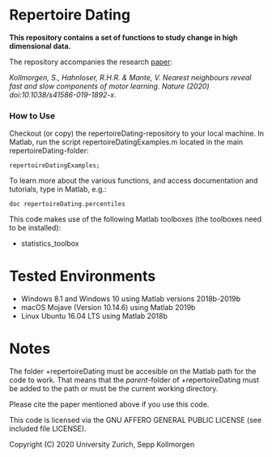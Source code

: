 # Repertoire Dating

**This repository contains a set of functions to study change in high dimensional data.**


The repository accompanies the research [paper](https://www.nature.com/articles/s41586-019-1892-x):

*Kollmorgen, S., Hahnloser, R.H.R. &amp; Mante, V. Nearest neighbours reveal fast and slow components of motor learning. Nature (2020) doi:10.1038/s41586-019-1892-x*.

### How to Use
Checkout (or copy) the repertoireDating-repository to your local machine. In Matlab, run the script repertoireDatingExamples.m located in the main repertoireDating-folder:

```
repertoireDatingExamples;
```

To learn more about the various functions, and access documentation and tutorials, type in Matlab, e.g.:
``` 
doc repertoireDating.percentiles
```

This code makes use of the following Matlab toolboxes (the toolboxes need to be installed):
- statistics_toolbox

# Tested Environments
- Windows 8.1 and Windows 10 using Matlab versions 2018b-2019b
- macOS Mojave (Version 10.14.6) using Matlab 2019b
- Linux Ubuntu 16.04 LTS using Matlab 2018b

# Notes
The folder +repertoireDating must be accesible on the Matlab path for the code to work. That means that the *parent*-folder of +repertoireDating must be added to the path or must be the current working directory.

Please cite the paper mentioned above if you use this code.

This code is licensed via the GNU AFFERO GENERAL PUBLIC LICENSE (see included file LICENSE).

Copyright (C) 2020 University Zurich, Sepp Kollmorgen 
